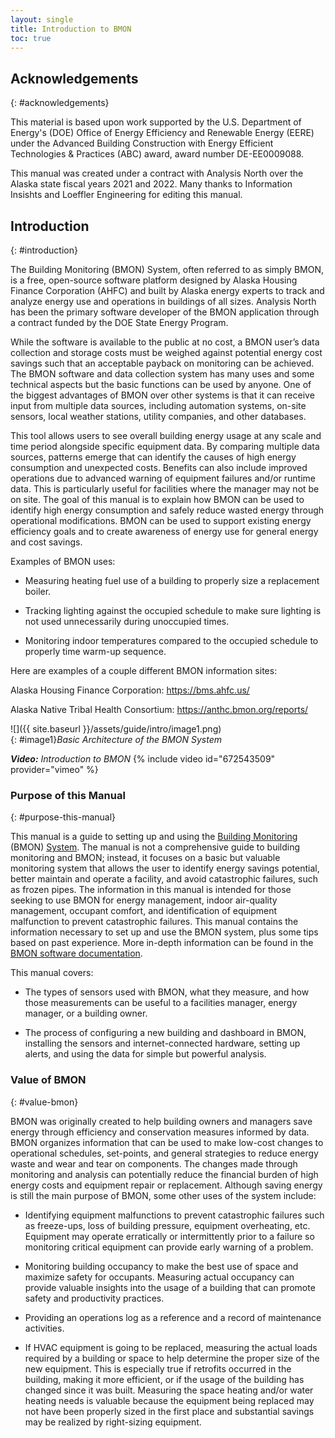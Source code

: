 ```yaml
---
layout: single
title: Introduction to BMON
toc: true
---
```


## Acknowledgements
{: #acknowledgements}

This material is based upon work supported by the U.S. Department of
Energy's (DOE) Office of Energy Efficiency and Renewable Energy (EERE)
under the Advanced Building Construction with Energy Efficient
Technologies & Practices (ABC) award, award number DE-EE0009088.

This manual was created under a contract with Analysis North over the
Alaska state fiscal years 2021 and 2022. Many thanks to Information
Insishts and Loeffler Engineering for editing this manual.

## Introduction
{: #introduction}

The Building Monitoring (BMON) System, often referred to as simply BMON,
is a free, open-source software platform designed by Alaska Housing
Finance Corporation (AHFC) and built by Alaska energy experts to track
and analyze energy use and operations in buildings of all sizes.
Analysis North has been the primary software developer of the BMON
application through a contract funded by the DOE State Energy Program.

While the software is available to the public at no cost, a BMON user’s
data collection and storage costs must be weighed against potential
energy cost savings such that an acceptable payback on monitoring can be
achieved. The BMON software and data collection system has many uses and
some technical aspects but the basic functions can be used by anyone.
One of the biggest advantages of BMON over other systems is that it can
receive input from multiple data sources, including automation systems,
on-site sensors, local weather stations, utility companies, and other
databases.

This tool allows users to see overall building energy usage at any scale
and time period alongside specific equipment data. By comparing multiple
data sources, patterns emerge that can identify the causes of high
energy consumption and unexpected costs. Benefits can also include
improved operations due to advanced warning of equipment failures and/or
runtime data. This is particularly useful for facilities where the
manager may not be on site. The goal of this manual is to explain how
BMON can be used to identify high energy consumption and safely reduce
wasted energy through operational modifications. BMON can be used to
support existing energy efficiency goals and to create awareness of
energy use for general energy and cost savings.

Examples of BMON uses:

  - Measuring heating fuel use of a building to properly size a
    replacement boiler.

  - Tracking lighting against the occupied schedule to make sure
    lighting is not used unnecessarily during unoccupied times.

  - Monitoring indoor temperatures compared to the occupied schedule to
    properly time warm-up sequence.

Here are examples of a couple different BMON information sites:

Alaska Housing Finance Corporation: <https://bms.ahfc.us/>

Alaska Native Tribal Health Consortium:
<https://anthc.bmon.org/reports/>


![]({{ site.baseurl }}/assets/guide/intro/image1.png)
<br>{: #image1}*Basic Architecture of the BMON System*
<br>

***Video:*** *Introduction to BMON*
{% include video id="672543509" provider="vimeo" %}

### Purpose of this Manual
{: #purpose-this-manual}

This manual is a guide to setting up and using the [Building
Monitoring](https://bms.ahfc.us/reports/?select_org=0&select_group=0&select_bldg=2&select_chart=0&select_sensor=680)
(BMON)
[System](https://bms.ahfc.us/reports/?select_org=0&select_group=0&select_bldg=2&select_chart=0&select_sensor=680).
The manual is not a comprehensive guide to building monitoring and
BMON; instead, it focuses on a basic but valuable monitoring system that
allows the user to identify energy savings potential, better maintain
and operate a facility, and avoid catastrophic failures, such as frozen
pipes. The information in this manual is intended for those seeking to
use BMON for energy management, indoor air-quality management, occupant
comfort, and identification of equipment malfunction to prevent
catastrophic failures. This manual contains the information necessary
to set up and use the BMON system, plus some tips based on past
experience. More in-depth information can be found in the [BMON software
documentation](https://bmon-documentation.readthedocs.io/en/latest/user-introduction.html).

This manual covers:

  - The types of sensors used with BMON, what they measure, and how
    those measurements can be useful to a facilities manager, energy
    manager, or a building owner.

  - The process of configuring a new building and dashboard in BMON,
    installing the sensors and internet-connected hardware, setting up
    alerts, and using the data for simple but powerful analysis.

### Value of BMON
{: #value-bmon}

BMON was originally created to help building owners and managers save
energy through efficiency and conservation measures informed by data.
BMON organizes information that can be used to make low-cost changes to
operational schedules, set-points, and general strategies to reduce
energy waste and wear and tear on components. The changes made through
monitoring and analysis can potentially reduce the financial burden of
high energy costs and equipment repair or replacement. Although saving
energy is still the main purpose of BMON, some other uses of the system
include:

  - Identifying equipment malfunctions to prevent catastrophic failures
    such as freeze-ups, loss of building pressure, equipment
    overheating, etc. Equipment may operate erratically or
    intermittently prior to a failure so monitoring critical equipment
    can provide early warning of a problem.

  - Monitoring building occupancy to make the best use of space and
    maximize safety for occupants. Measuring actual occupancy can
    provide valuable insights into the usage of a building that can
    promote safety and productivity practices.

  - Providing an operations log as a reference and a record of
    maintenance activities.

  - If HVAC equipment is going to be replaced, measuring the actual
    loads required by a building or space to help determine the proper
    size of the new equipment. This is especially true if retrofits
    occurred in the building, making it more efficient, or if the usage
    of the building has changed since it was built. Measuring the space
    heating and/or water heating needs is valuable because the equipment
    being replaced may not have been properly sized in the first place
    and substantial savings may be realized by right-sizing equipment.
